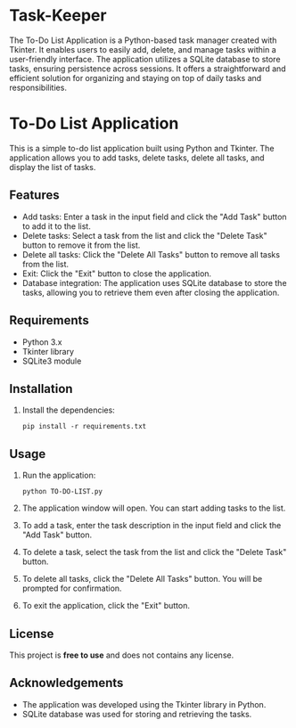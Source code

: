 # Task-Keeper
The To-Do List Application is a Python-based task manager created with Tkinter. It enables users to easily add, delete, and manage tasks within a user-friendly interface. The application utilizes a SQLite database to store tasks, ensuring persistence across sessions. It offers a straightforward and efficient solution for organizing and staying on top of daily tasks and responsibilities.

# To-Do List Application

This is a simple to-do list application built using Python and Tkinter. The application allows you to add tasks, delete tasks, delete all tasks, and display the list of tasks.

## Features

- Add tasks: Enter a task in the input field and click the "Add Task" button to add it to the list.
- Delete tasks: Select a task from the list and click the "Delete Task" button to remove it from the list.
- Delete all tasks: Click the "Delete All Tasks" button to remove all tasks from the list.
- Exit: Click the "Exit" button to close the application.
- Database integration: The application uses SQLite database to store the tasks, allowing you to retrieve them even after closing the application.

## Requirements

- Python 3.x
- Tkinter library
- SQLite3 module

## Installation

1. Install the dependencies:

   ```
   pip install -r requirements.txt
   ```

## Usage

1. Run the application:

   ```
   python TO-DO-LIST.py
   ```

2. The application window will open. You can start adding tasks to the list.

3. To add a task, enter the task description in the input field and click the "Add Task" button.

4. To delete a task, select the task from the list and click the "Delete Task" button.

5. To delete all tasks, click the "Delete All Tasks" button. You will be prompted for confirmation.

6. To exit the application, click the "Exit" button.

## License

This project is **free to use** and does not contains any license.


## Acknowledgements

- The application was developed using the Tkinter library in Python.
- SQLite database was used for storing and retrieving the tasks.
